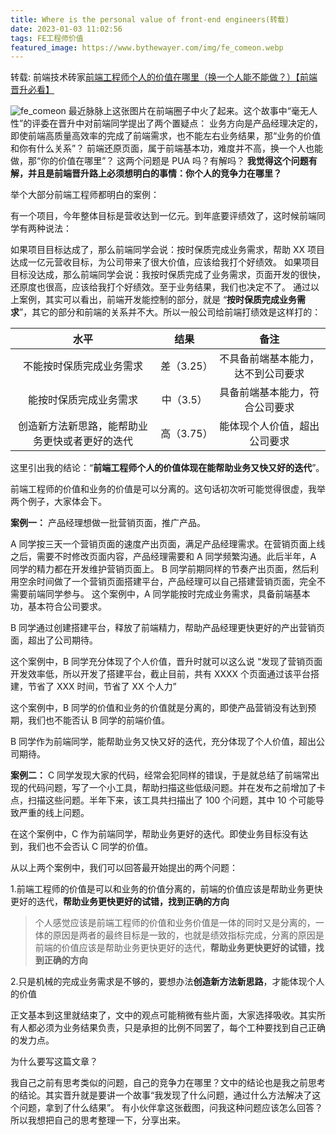 ```yaml
---
title: Where is the personal value of front-end engineers(转载)
date: 2023-01-03 11:02:56
tags: FE工程师价值
featured_image: https://www.bythewayer.com/img/fe_comeon.webp
---
```


转载: 前端技术砖家[前端工程师个人的价值在哪里（换一个人能不能做？）【前端晋升必看】](https://mp.weixin.qq.com/s/wq4dM_cRuAfXSTnaP1uGNQ)

![fe_comeon](https://www.bythewayer.com/img/fe_comeon.webp)
最近脉脉上这张图片在前端圈子中火了起来。这个故事中“毫无人性”的评委在晋升中对前端同学提出了两个置疑点：
业务方向是产品经理决定的，即使前端高质量高效率的完成了前端需求，也不能左右业务结果，那“业务的价值和你有什么关系”？
前端还原页面，属于前端基本功，难度并不高，换一个人也能做，那“你的价值在哪里”？
这两个问题是 PUA 吗？有解吗？
**我觉得这个问题有解，并且是前端晋升路上必须想明白的事情：你个人的竞争力在哪里？**

举个大部分前端工程师都明白的案例：

有一个项目，今年整体目标是营收达到一亿元。到年底要评绩效了，这时候前端同学有两种说法：

如果项目目标达成了，那么前端同学会说：按时保质完成业务需求，帮助 XX 项目达成一亿元营收目标，为公司带来了很大价值，应该给我打个好绩效。
如果项目目标没达成，那么前端同学会说：我按时保质完成了业务需求，页面开发的很快，还原度也很高，应该给我打个好绩效。至于业务结果，我们也决定不了。
通过以上案例，其实可以看出，前端开发能控制的部分，就是 “**按时保质完成业务需求**”，其它的部分和前端的关系并不大。所以一般公司给前端打绩效是这样打的：

|                      水平                      |    结果    |                备注                |
| :--------------------------------------------: | :--------: | :--------------------------------: |
|            不能按时保质完成业务需求            | 差（3.25） | 不具备前端基本能力，达不到公司要求 |
|             能按时保质完成业务需求             | 中（3.5）  |   具备前端基本能力，符合公司要求   |
| 创造新方法新思路，能帮助业务更快或者更好的迭代 | 高（3.75） |    能体现个人价值，超出公司要求    |

这里引出我的结论：“**前端工程师个人的价值体现在能帮助业务又快又好的迭代**”。

前端工程师的价值和业务的价值是可以分离的。这句话初次听可能觉得很虚，我举两个例子，大家体会下。

**案例一：**
产品经理想做一批营销页面，推广产品。

A 同学按三天一个营销页面的速度产出页面，满足产品经理需求。在营销页面上线之后，需要不时修改页面内容，产品经理需要和 A 同学频繁沟通。此后半年，A 同学的精力都在开发维护营销页面上。
B 同学前期同样的节奏产出页面，然后利用空余时间做了一个营销页面搭建平台，产品经理可以自己搭建营销页面，完全不需要前端同学参与。
这个案例中，A 同学能按时完成业务需求，具备前端基本功，基本符合公司要求。

B 同学通过创建搭建平台，释放了前端精力，帮助产品经理更快更好的产出营销页面，超出了公司期待。

这个案例中，B 同学充分体现了个人价值，晋升时就可以这么说 “发现了营销页面开发效率低，所以开发了搭建平台，截止目前，共有 XXXX 个页面通过该平台搭建，节省了 XXX 时间，节省了 XX 个人力”

这个案例中，B 同学的价值和业务的价值就是分离的，即使产品营销没有达到预期，我们也不能否认 B 同学的前端价值。

B 同学作为前端同学，能帮助业务又快又好的迭代，充分体现了个人价值，超出公司期待。

**案例二：**
C 同学发现大家的代码，经常会犯同样的错误，于是就总结了前端常出现的代码问题，写了一个小工具，帮助扫描这些低级问题。并在发布之前增加了卡点，扫描这些问题。半年下来，该工具共扫描出了 100 个问题，其中 10 个可能导致严重的线上问题。

在这个案例中，C 作为前端同学，帮助业务更好的迭代。即使业务目标没有达到，我们也不会否认 C 同学的价值。

从以上两个案例中，我们可以回答最开始提出的两个问题：

1.前端工程师的价值是可以和业务的价值分离的，前端的价值应该是帮助业务更快更好的迭代，**帮助业务更快更好的试错，找到正确的方向**

> 个人感觉应该是前端工程师的价值和业务价值是一体的同时又是分离的，一体的原因是两者的最终目标是一致的，也就是绩效指标完成，分离的原因是前端的价值应该是帮助业务更快更好的迭代，**帮助业务更快更好的试错，找到正确的方向**

2.只是机械的完成业务需求是不够的，要想办法**创造新方法新思路**，才能体现个人的价值

正文基本到这里就结束了，文中的观点可能稍微有些片面，大家选择吸收。其实所有人都必须为业务结果负责，只是承担的比例不同罢了，每个工种要找到自己正确的发力点。

为什么要写这篇文章？

我自己之前有思考类似的问题，自己的竞争力在哪里？文中的结论也是我之前思考的结论。其实晋升就是要讲一个故事“我发现了什么问题，通过什么方法解决了这个问题，拿到了什么结果”。
有小伙伴拿这张截图，问我这种问题应该怎么回答？所以我想把自己的思考整理一下，分享出来。
